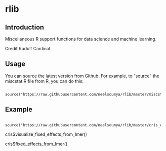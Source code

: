 # rlib

## Introduction

Miscellaneous R support functions for data science and machine learning.

Credit Rudolf Cardinal

## Usage

You can source the latest version from Github. For example, to "source" the miscstat.R file from R, you can do this:

```

source("https://raw.githubusercontent.com/neelsoumya/rlib/master/miscstat.R")

```

## Example

```

source("https://raw.githubusercontent.com/neelsoumya/rlib/master/cris_common.R")

```


cris$visualize_fixed_effects_from_lmer(<name of lmer or glmer model>)
  
cris$fixed_effects_from_lmer(<name of lmer or glmer model>)
  
